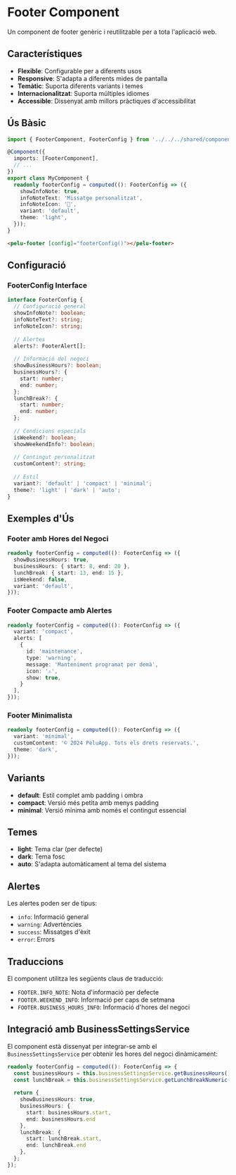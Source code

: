 # Footer Component

Un component de footer genèric i reutilitzable per a tota l'aplicació web.

## Característiques

- **Flexible**: Configurable per a diferents usos
- **Responsive**: S'adapta a diferents mides de pantalla
- **Temàtic**: Suporta diferents variants i temes
- **Internacionalitzat**: Suporta múltiples idiomes
- **Accessible**: Dissenyat amb millors pràctiques d'accessibilitat

## Ús Bàsic

```typescript
import { FooterComponent, FooterConfig } from '../../../shared/components/footer/footer.component';

@Component({
  imports: [FooterComponent],
  // ...
})
export class MyComponent {
  readonly footerConfig = computed((): FooterConfig => ({
    showInfoNote: true,
    infoNoteText: 'Missatge personalitzat',
    infoNoteIcon: '📝',
    variant: 'default',
    theme: 'light',
  }));
}
```

```html
<pelu-footer [config]="footerConfig()"></pelu-footer>
```

## Configuració

### FooterConfig Interface

```typescript
interface FooterConfig {
  // Configuració general
  showInfoNote?: boolean;
  infoNoteText?: string;
  infoNoteIcon?: string;
  
  // Alertes
  alerts?: FooterAlert[];
  
  // Informació del negoci
  showBusinessHours?: boolean;
  businessHours?: {
    start: number;
    end: number;
  };
  lunchBreak?: {
    start: number;
    end: number;
  };
  
  // Condicions especials
  isWeekend?: boolean;
  showWeekendInfo?: boolean;
  
  // Contingut personalitzat
  customContent?: string;
  
  // Estil
  variant?: 'default' | 'compact' | 'minimal';
  theme?: 'light' | 'dark' | 'auto';
}
```

## Exemples d'Ús

### Footer amb Hores del Negoci

```typescript
readonly footerConfig = computed((): FooterConfig => ({
  showBusinessHours: true,
  businessHours: { start: 8, end: 20 },
  lunchBreak: { start: 13, end: 15 },
  isWeekend: false,
  variant: 'default',
}));
```

### Footer Compacte amb Alertes

```typescript
readonly footerConfig = computed((): FooterConfig => ({
  variant: 'compact',
  alerts: [
    {
      id: 'maintenance',
      type: 'warning',
      message: 'Manteniment programat per demà',
      icon: '⚠️',
      show: true,
    }
  ],
}));
```

### Footer Minimalista

```typescript
readonly footerConfig = computed((): FooterConfig => ({
  variant: 'minimal',
  customContent: '© 2024 PeluApp. Tots els drets reservats.',
  theme: 'dark',
}));
```

## Variants

- **default**: Estil complet amb padding i ombra
- **compact**: Versió més petita amb menys padding
- **minimal**: Versió mínima amb només el contingut essencial

## Temes

- **light**: Tema clar (per defecte)
- **dark**: Tema fosc
- **auto**: S'adapta automàticament al tema del sistema

## Alertes

Les alertes poden ser de tipus:
- `info`: Informació general
- `warning`: Advertències
- `success`: Missatges d'èxit
- `error`: Errors

## Traduccions

El component utilitza les següents claus de traducció:

- `FOOTER.INFO_NOTE`: Nota d'informació per defecte
- `FOOTER.WEEKEND_INFO`: Informació per caps de setmana
- `FOOTER.BUSINESS_HOURS_INFO`: Informació d'hores del negoci

## Integració amb BusinessSettingsService

El component està dissenyat per integrar-se amb el `BusinessSettingsService` per obtenir les hores del negoci dinàmicament:

```typescript
readonly footerConfig = computed((): FooterConfig => {
  const businessHours = this.businessSettingsService.getBusinessHours();
  const lunchBreak = this.businessSettingsService.getLunchBreakNumeric();
  
  return {
    showBusinessHours: true,
    businessHours: {
      start: businessHours.start,
      end: businessHours.end
    },
    lunchBreak: {
      start: lunchBreak.start,
      end: lunchBreak.end
    },
  };
});
```
